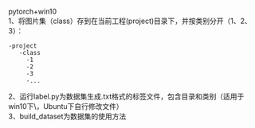 pytorch+win10  
1、将图片集（class）存到在当前工程(project)目录下，并按类别分开（1、2、3）：  
```
-project  
   -class  
     -1  
     -2  
     -3  
     -...  
```
2、运行label.py为数据集生成.txt格式的标签文件，包含目录和类别（适用于win10下\\，Ubuntu下自行修改文件）   
3、build_dataset为数据集的使用方法  
